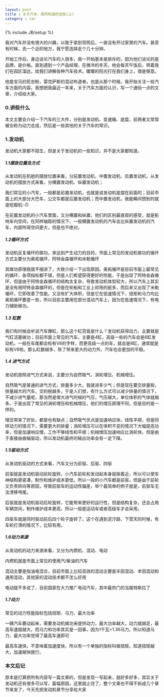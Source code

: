 ```yaml
---
layout: post
title : 关于汽车，我所知道的这些(上)
category : car
---
```

{% include JB/setup %}

我对汽车并没有很大的兴趣，以致于拿到驾照后，一直没有开过家里的汽车。甚至有时候，去一个近的地方，我宁愿选择走个几十分钟。

开始工作后，身边谈论汽车的人很多，我一开始基本是排斥的，因为他们谈论的是品牌，是价格。直到遇到一个产品经理，在微冷的冬天，他会每天午饭后，带着我们在园区溜达，给我们讲解各种汽车技术。暖暖的阳光打在我们身上，很是惬意。

他是宝马的死忠粉，雷克萨斯的混动布道者。也是从那个时候，我开始关注一些汽车方面的内容。我想把我最近一年来，关于汽车方面的认识，写一个通俗一点的文章，介绍给大家。

### 0.讲些什么

本文主要会介绍一下汽车的三大件，分别是发动机、变速箱、底盘，前两者又常常被合称为动力总成，然后是一些其他的关于汽车的常识。

### 1.发动机

发动机大家都不陌生，但是关于发动机的一些知识，并不是大家都知道。

##### 1.1摆放位置及方式

从发动机在机舱的摆放位置来看，分前置发动机、中置发动机、后置发动机，从发动机的摆放方式来看，分横置发动机、纵置发动机；

我们常见的小汽车，一般都是前置发动机，也就是说发动机是摆在前面的；目前市面上的大部分大巴车、公交车都是后置发动机；而中置发动机，我能瞬间想到的就是挖掘机:-D

在前置发动机的小汽车里面，又分横置和纵置，他们的区别最直观的感受，就是影响车内空间，在同样轴距的情况下，一般横置发动机的汽车会比纵置发动机的汽车，内部所得空间更大，但是也不绝对。

##### 1.2循环方式

发动机反复循环的做功，来达到产生动力的目的，市面上常见的发动机做功的循环方式主要分为奥拓循环、阿特金森循环和米勒循环

其做功原理我就不细讲了，大致介绍一下出现原因。奥拓循环是目前市面上最常见的循环，各项指标都不错，但是人们希望获得更好的性能，于是出现了阿特金森循环，但是由于阿特金森循环的结构太复杂，导致发动机体型较大，所以汽车上其实是没有用阿特金森循环的，但是在轮船和工业上却用的挺多，而后来又出现了米勒循环，它即改善了性能，又没有扩大体积，但是它在低速情况下，扭矩和马力均比奥拓循环要差一些，所以目前主要用在部分混动汽车上，因为在低速情况下，有电力辅助做功。

##### 1.3 缸数

我们有时候会听说汽车爆缸，那么这个缸究竟是什么？发动机获得动力，主要就是气缸活塞做功；目前市面上常见的汽车，主要是4缸，高级一些的汽车会是6缸发动机，一般在车尾都会标有V6的字样，而更高级一点的车，就会是8缸，通常就是标有V8啦。那么缸数越多，除了带来更大的动力外，汽车也会更加的平稳。

##### 1.4 进气方式

发动机按照进气方式来说，主要分为自然吸气、涡轮增压、机械增压。

自然吸气是普通的进气方式，排量多少大，我就进多少气；但是现在要交排量税，排量越大的汽车，交的税越多，于是人们想，有什么方式可以减少排量的情况下，不减少进气量呢，那当然是增大进气时候的气压，气压越大，单位体积的气体就越多。于是出现了常见的涡轮增压和机械增压，他们的增压原理不同，但是目的是一样的。

增压带来了好处，都是也有缺点；自然吸气优点是加速响应快，线性平顺，但是同样动力的情况下，需要更大的排量；涡轮增压可以在体积不变的情况下大幅提高功率，但是加速响应慢，工作不够线性和平顺；机械增压加速响应比涡轮快，但是由于直接由曲轴驱动，所以发动机最终的输出功率会有一定下降。

##### 1.5驱动方式

从发动机驱动的方式来看，汽车又分为前驱、后驱、四驱

前驱就是发动机驱动前轮旋转，小汽车前轮和发动起本身就挨着近，所以可以使车神结构更紧凑，制作和维护成本更低，所以一般的小汽车都是前驱，但是由于前轮又负责转向等原因，导致前驱车的运动性偏差，举个最简单的例子就是，前驱车无法漂移甩尾。

后驱就是发动机驱动后轮旋转，它能带来更好的运行性，但是结构复杂，还会占用车辆空间，制作维护成本更高，所以一般是运动车或者高级车才会采用。

四驱车就是同时驱动前后四个轮子旋转了。这个在遇到泥泞路、下雪天的时候，有车轮打滑的情况下，比较有用。

##### 1.6动力来源

从发动机的动力来源来看，又分为内燃机、混动、电动

内燃机就是市面上常见的使用汽/柴油的汽车

混动主要是指油电混合，目前市面上比较高效的混动主要是丰田混动、本田混动和通用混动，其他家的混动技术都不怎么好用

电动就不多说了，目前国家在大力推广电动汽车，其中最热门的当属特斯拉了

##### 1.7动力

常见的动力性能指标包括扭矩、马力、最大功率

一辆汽车要动起来，需要发动机做功来提供动力，最大功率越大，动力就越足，最高车速就越大。而马力和功率其实是一回事，因为1千瓦=1.36马力。所以知道马力、最大功率觉得了最高车速即可

最高车速快，不意味着加速度快，所以有一个单独的指标叫做扭矩，知道扭矩越大，加速越快就行。

### 本文后记

原本是打算把所有内容写一篇文章的，但是发现一写起来，就好多好多，其实关于发动机还有很多可以写，篇幅原因，这里就止住了，整个文章也不得不拆成几个章节来发了，今天先把发动机章节分享给大家